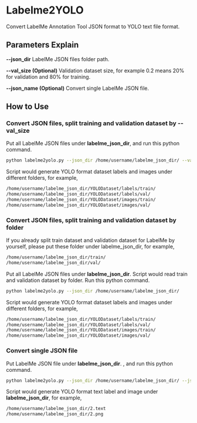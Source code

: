 # Labelme2YOLO

Convert LabelMe Annotation Tool JSON format to YOLO text file format.

## Parameters Explain
**--json_dir** LabelMe JSON files folder path.

**--val_size (Optional)** Validation dataset size, for example 0.2 means 20% for validation and 80% for training.

**--json_name (Optional)** Convert single LabelMe JSON file.

## How to Use

### Convert JSON files, split training and validation dataset by --val_size
Put all LabelMe JSON files under **labelme_json_dir**, and run this python command.
```bash
python labelme2yolo.py --json_dir /home/username/labelme_json_dir/ --val_size 0.2
```
Script would generate YOLO format dataset labels and images under different folders, for example,
```bash
/home/username/labelme_json_dir/YOLODataset/labels/train/
/home/username/labelme_json_dir/YOLODataset/labels/val/
/home/username/labelme_json_dir/YOLODataset/images/train/
/home/username/labelme_json_dir/YOLODataset/images/val/
```

### Convert JSON files, split training and validation dataset by folder
If you already split train dataset and validation dataset for LabelMe by yourself, please put these folder under labelme_json_dir, for example,
```bash
/home/username/labelme_json_dir/train/
/home/username/labelme_json_dir/val/
```
Put all LabelMe JSON files under **labelme_json_dir**. 
Script would read train and validation dataset by folder.
Run this python command.
```bash
python labelme2yolo.py --json_dir /home/username/labelme_json_dir/
```
Script would generate YOLO format dataset labels and images under different folders, for example,
```bash
/home/username/labelme_json_dir/YOLODataset/labels/train/
/home/username/labelme_json_dir/YOLODataset/labels/val/
/home/username/labelme_json_dir/YOLODataset/images/train/
/home/username/labelme_json_dir/YOLODataset/images/val/
```

### Convert single JSON file
Put LabelMe JSON file under **labelme_json_dir**. , and run this python command.
```bash
python labelme2yolo.py --json_dir /home/username/labelme_json_dir/ --json_name 2.json
```
Script would generate YOLO format text label and image under **labelme_json_dir**, for example,
```bash
/home/username/labelme_json_dir/2.text
/home/username/labelme_json_dir/2.png
```

